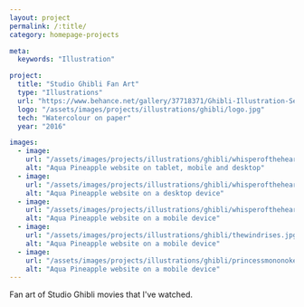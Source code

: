 ```yaml
---
layout: project
permalink: /:title/
category: homepage-projects

meta:
  keywords: "Illustration"

project:
  title: "Studio Ghibli Fan Art"
  type: "Illustrations"
  url: "https://www.behance.net/gallery/37718371/Ghibli-Illustration-Series"
  logo: "/assets/images/projects/illustrations/ghibli/logo.jpg"
  tech: "Watercolour on paper"
  year: "2016"

images:
  - image:
    url: "/assets/images/projects/illustrations/ghibli/whisperoftheheart_scene2.jpg"
    alt: "Aqua Pineapple website on tablet, mobile and desktop"
  - image:
    url: "/assets/images/projects/illustrations/ghibli/whisperoftheheart.jpg"
    alt: "Aqua Pineapple website on a desktop device"
  - image:
    url: "/assets/images/projects/illustrations/ghibli/whisperoftheheart_scene4.jpg"
    alt: "Aqua Pineapple website on a mobile device"
  - image:
    url: "/assets/images/projects/illustrations/ghibli/thewindrises.jpg"
    alt: "Aqua Pineapple website on a mobile device"
  - image:
    url: "/assets/images/projects/illustrations/ghibli/princessmononoke.jpg"
    alt: "Aqua Pineapple website on a mobile device"
---
```


<p>Fan art of Studio Ghibli movies that I've watched.</p>
